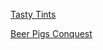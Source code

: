 [Tasty Tints](https://merovinggen.github.io/privacy-policy/tasty-tints-privacy-policy.html)

[Beer Pigs Conquest](https://merovinggen.github.io/privacy-policy/beer-pigs-conquest-privacy-policy.html)
